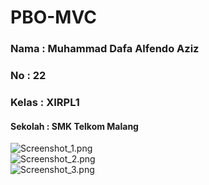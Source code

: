 # PBO-MVC

### Nama : Muhammad Dafa Alfendo Aziz
### No : 22
### Kelas : XIRPL1
#### Sekolah : SMK Telkom Malang

![Screenshot_1.png](https://s3.postimg.org/6s1l67b0z/Screenshot_1.png)<br/>
![Screenshot_2.png](https://s17.postimg.org/dyhbcg3fj/Screenshot_2.png)<br/>
![Screenshot_3.png](https://s17.postimg.org/wjfex4lu7/Screenshot_3.png)
